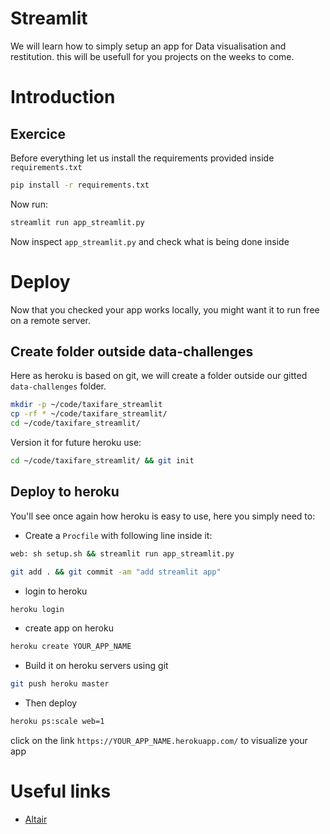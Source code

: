 # Streamlit

We will learn how to simply setup an app for Data visualisation and restitution.
this will be usefull for you projects on the weeks to come.

# Introduction

## Exercice
Before everything let us install the requirements provided inside `requirements.txt`
```bash
pip install -r requirements.txt
```
Now run:
```bash
streamlit run app_streamlit.py
```
Now inspect `app_streamlit.py`  and check what is being done inside

# Deploy
Now that you checked your app works locally, you might want it to run free on a remote server.

## Create folder outside data-challenges
Here as heroku is based on git, we will create a folder outside our gitted `data-challenges` folder.
```bash
mkdir -p ~/code/taxifare_streamlit
cp -rf * ~/code/taxifare_streamlit/
cd ~/code/taxifare_streamlit/
```
Version it for future heroku use:
```bash
cd ~/code/taxifare_streamlit/ && git init
```

## Deploy to heroku
You'll see once again how heroku is easy to use, here you simply need to:
- Create a `Procfile` with following line inside it:
```bash
web: sh setup.sh && streamlit run app_streamlit.py
```
```bash
git add . && git commit -am "add streamlit app"
```

- login to heroku
```bash
heroku login
```

- create app on heroku
```bash
heroku create YOUR_APP_NAME
```

- Build it on heroku servers using git
```bash
git push heroku master
```
- Then deploy
```bash
heroku ps:scale web=1
```
click on the link `https://YOUR_APP_NAME.herokuapp.com/` to visualize your app

# Useful links

- [Altair](https://altair-viz.github.io/gallery/)


